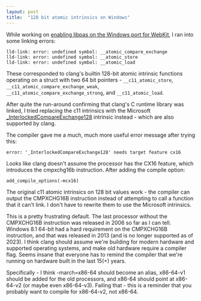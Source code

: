 ```yaml
---
layout: post
title:  "128 bit atomic intrinsics on Windows"
---
```


While working on [enabling libpas on the Windows port for WebKit](https://bugs.webkit.org/show_bug.cgi?id=283311), I ran into some linking errors:

```
lld-link: error: undefined symbol: __atomic_compare_exchange
lld-link: error: undefined symbol: __atomic_store
lld-link: error: undefined symbol: __atomic_load
```

These corresponded to clang's builtin 128-bit atomic intrinsic functions operating on a 
struct with two 64 bit pointers - `__c11_atomic_store`, `__c11_atomic_compare_exchange_weak`, 
`__c11_atomic_compare_exchange_strong`, and `__c11_atomic_load`.

After quite the run-around confirming that clang's C runtime library was linked, 
I tried replacing the c11 intrinsics with the Microsoft [_InterlockedCompareExchange128](https://learn.microsoft.com/en-us/cpp/intrinsics/interlockedcompareexchange128?view=msvc-170) 
intrinsic instead - which are also supported by clang.

The compiler gave me a much, much more useful error message after trying this:

```
error: '_InterlockedCompareExchange128' needs target feature cx16
```

Looks like clang doesn't assume the processor has the CX16 feature, which 
introduces the cmpxchg16b instruction. After adding the compile option:

```
add_compile_options(-mcx16)
```

The original c11 atomic intrinsics on 128 bit values work - the compiler can output the CMPXCHG16B 
instruction instead of attempting to call a function that it can't link. I don't have to rewrite them 
to use the Microsoft intrinsics.

This is a pretty frustrating default. The last processor without the CMPXCHG16B instruction 
was released in 2006 so far as I can tell. Windows 8.1 64-bit had a hard requirement on the CMPXCHG16B 
instruction, and that was released in 2013 (and is no longer supported as of 2023). I think clang should assume 
we're building for modern hardware and supported operating systems, and make old hardware require a compiler flag. 
Seems insane that everyone has to remind the compiler that we're running on hardware built in the last 15(+) years. 

Specifically - I think -march=x86-64 should become an alias, x86-64-v1 should be added for the old 
processors, and x86-64 should point at x86-64-v2 (or maybe even x86-64-v3). Failing that - this is a reminder that you 
probably want to compile for x86-64-v2, not x86-64.